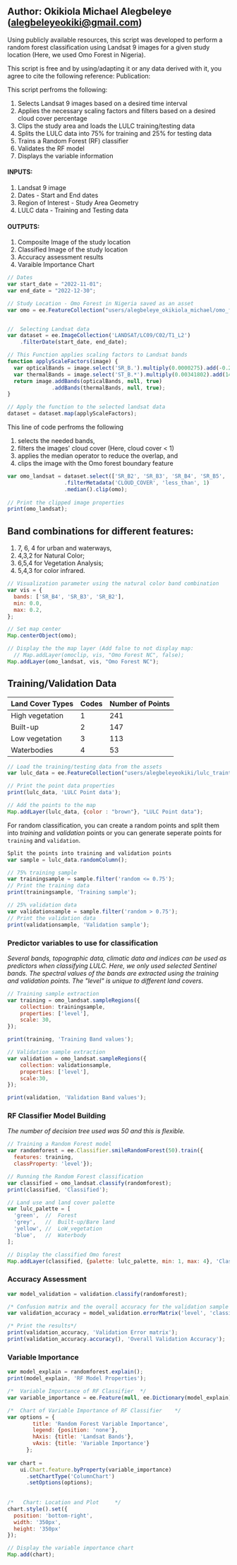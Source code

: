 ## Author: Okikiola Michael Alegbeleye (alegbeleyeokiki@gmail.com)

Using publicly available resources, this script was developed to perform a 
random forest classification using Landsat 9 images for a given study location 
(Here, we used Omo Forest in Nigeria).

This script is free and by using/adapting it or any data derived with it, 
you agree to cite the following reference: 
Publication:


This script perfroms the following:
  1. Selects Landsat 9 images based on a desired time interval
  2. Applies the necessary scaling factors and filters based on a desired cloud cover percentage
  3. Clips the study area and loads the LULC training/testing data
  4. Splits the LULC data into 75% for training and 25% for testing data
  5. Trains a Random Forest (RF) classifier
  6. Validates the RF model 
  7. Displays the variable information
  
#### INPUTS:
  1. Landsat 9 image
  2. Dates - Start and End dates
  3. Region of Interest - Study Area Geometry
  4. LULC data - Training and Testing data 

#### OUTPUTS:
  1. Composite Image of the study location
  2. Classified Image of the study location
  3. Accuracy assessment results 
  4. Varaible Importance Chart

```javascript
// Dates
var start_date = "2022-11-01";
var end_date = "2022-12-30";

// Study Location - Omo Forest in Nigeria saved as an asset
var omo = ee.FeatureCollection("users/alegbeleye_okikiola_michael/omo_forest");


//  Selecting Landsat data
var dataset = ee.ImageCollection('LANDSAT/LC09/C02/T1_L2')
    .filterDate(start_date, end_date);

// This Function applies scaling factors to Landsat bands
function applyScaleFactors(image) {
  var opticalBands = image.select('SR_B.').multiply(0.0000275).add(-0.2);
  var thermalBands = image.select('ST_B.*').multiply(0.00341802).add(149.0);
  return image.addBands(opticalBands, null, true)
              .addBands(thermalBands, null, true);
}

// Apply the function to the selected landsat data
dataset = dataset.map(applyScaleFactors);
```

This line of code perfroms the following
  1. selects the needed bands, 
  2. filters the images' cloud cover (Here, cloud cover < 1)
  3. applies the median operator to reduce the overlap, and 
  4. clips the image with the Omo forest boundary feature  

```javascript
var omo_landsat = dataset.select(['SR_B2', 'SR_B3', 'SR_B4', 'SR_B5', 'SR_B6','SR_B7'])
                  .filterMetadata('CLOUD_COVER', 'less_than', 1)
                  .median().clip(omo);
                
// Print the clipped image properties
print(omo_landsat);
```

## Band combinations for different features:
  1.  7, 6, 4 for urban and waterways, 
  2.  4,3,2 for Natural Color; 
  3.  6,5,4 for Vegetation Analysis; 
  4.  5,4,3 for color infrared.

```javascript
// Visualization parameter using the natural color band combination
var vis = {
  bands: ['SR_B4', 'SR_B3', 'SR_B2'],
  min: 0.0,
  max: 0.2,
};

// Set map center
Map.centerObject(omo);

// Display the the map layer (Add false to not display map: 
  // Map.addLayer(omoclip, vis, "Omo Forest NC", false);
Map.addLayer(omo_landsat, vis, "Omo Forest NC");
```

## Training/Validation Data 


 | Land Cover Types        |  Codes    | Number of Points|
 |-------------------------|-----------|-----------------|
 | High vegetation         |     1     |     241         |
 | Built-up                |     2     |     147         |
 | Low vegetation          |     3     |     113         |
 | Waterbodies             |     4     |     53          |


```javascript
// Load the training/testing data from the assets
var lulc_data = ee.FeatureCollection("users/alegbeleyeokiki/lulc_traintest_data_new");

// Print the point data properties
print(lulc_data, 'LULC Point data');

// Add the points to the map
Map.addLayer(lulc_data, {color : "brown"}, "LULC Point data");
```

For random classification, you can create a random points and split them into _training_
and _validation_ points or you can generate seperate points for `training` and `validation`. 

```javascript
Split the points into training and validation points
var sample = lulc_data.randomColumn();

// 75% training sample
var trainingsample = sample.filter('random <= 0.75'); 
// Print the training data
print(trainingsample, 'Training sample');

// 25% validation data
var validationsample = sample.filter('random > 0.75');
// Print the validation data
print(validationsample, 'Validation sample');
```

### Predictor variables to use for classification

_Several bands, topographic data, climatic data and indices can be used as predictors
when classifying LULC. Here, we only used selected Sentinel bands.
The spectral values of the bands are extracted using the training and validation points.
The "level" is unique to different land covers._

```javascript
// Training sample extraction
var training = omo_landsat.sampleRegions({
    collection: trainingsample,
    properties: ['level'],
    scale: 30,
});

print(training, 'Training Band values');

// Validation sample extraction
var validation = omo_landsat.sampleRegions({
    collection: validationsample,
    properties: ['level'],
    scale:30,
});

print(validation, 'Validation Band values');
```

### RF Classifier Model Building
_The number of decision tree used was 50 and this is flexible._

```javascript
// Training a Random Forest model
var randomforest = ee.Classifier.smileRandomForest(50).train({
  features: training,
  classProperty: 'level'});

// Running the Random Forest classification
var classified = omo_landsat.classify(randomforest);
print(classified, 'Classified');

// Land use and land cover palette
var lulc_palette = [
  'green',  //  Forest
  'grey',   //  Built-up/Bare land
  'yellow', //  LoW_vegetation 
  'blue',   //  Waterbody
];

// Display the classified Omo forest
Map.addLayer(classified, {palette: lulc_palette, min: 1, max: 4}, 'Classified map');
```


###  Accuracy Assessment

```javascript
var model_validation = validation.classify(randomforest);

/* Confusion matrix and the overall accuracy for the validation sample */
var validation_accuracy = model_validation.errorMatrix('level', 'classification');

/* Print the results*/
print(validation_accuracy, 'Validation Error matrix');
print(validation_accuracy.accuracy(), 'Overall Validation Accuracy');
```

###  Variable Importance 

```javascript
var model_explain = randomforest.explain();
print(model_explain, 'RF Model Properties');

/*  Variable Importance of RF Classifier  */
var variable_importance = ee.Feature(null, ee.Dictionary(model_explain).get('importance'));

/*  Chart of Variable Importance of RF Classifier    */ 
var options = {
        title: 'Random Forest Variable Importance',
        legend: {position: 'none'},
        hAxis: {title: 'Landsat Bands'},
        vAxis: {title: 'Variable Importance'}
      };
      
var chart =
    ui.Chart.feature.byProperty(variable_importance)
      .setChartType('ColumnChart')
      .setOptions(options);
      
      
/*   Chart: Location and Plot     */ 
chart.style().set({
  position: 'bottom-right',
  width: '350px',
  height: '350px'
});

// Display the variable importance chart
Map.add(chart);
```

